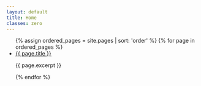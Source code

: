 ```yaml
---
layout: default
title: Home
classes: zero
---
```


<ul>
  {% assign ordered_pages = site.pages | sort: 'order' %}
  {% for page in ordered_pages %}
  <div class="{{ page.collection }} {{ page.collection }}">
    <li>
      <a href="{{ site.baseurl }}{{ page.url }}">{{ page.title }}</a>
      <p>{{ page.excerpt }}</p>
    </li>
  </div>
  {% endfor %}
</ul>
